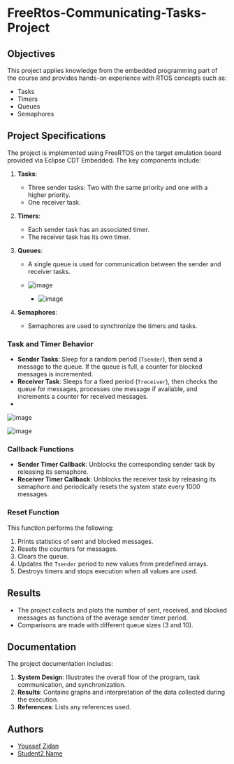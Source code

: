 # FreeRtos-Communicating-Tasks-Project

## Objectives
This project applies knowledge from the embedded programming part of the course and provides hands-on experience with RTOS concepts such as:
- Tasks
- Timers
- Queues
- Semaphores

## Project Specifications
The project is implemented using FreeRTOS on the target emulation board provided via Eclipse CDT Embedded. The key components include:

1. **Tasks**:
    - Three sender tasks: Two with the same priority and one with a higher priority.
    - One receiver task.

2. **Timers**:
    - Each sender task has an associated timer.
    - The receiver task has its own timer.

3. **Queues**:
    - A single queue is used for communication between the sender and receiver tasks.
  
    - ![image](https://github.com/YoussefZidan-0/FreeRtos-Communicating-Tasks-Project/assets/125583818/f5a1bac8-3fb4-4361-82c7-7ae27f001246)

      - ![image](https://github.com/YoussefZidan-0/FreeRtos-Communicating-Tasks-Project/assets/125583818/31d3e5ea-f137-47be-83bd-9c819944a78d)

4. **Semaphores**:
    - Semaphores are used to synchronize the timers and tasks.

### Task and Timer Behavior
- **Sender Tasks**: Sleep for a random period (`Tsender`), then send a message to the queue. If the queue is full, a counter for blocked messages is incremented.
- **Receiver Task**: Sleeps for a fixed period (`Treceiver`), then checks the queue for messages, processes one message if available, and increments a counter for received messages.
- 
![image](https://github.com/YoussefZidan-0/FreeRtos-Communicating-Tasks-Project/assets/125583818/cd8eafab-948b-41a1-a406-029f2d9716ef)

![image](https://github.com/YoussefZidan-0/FreeRtos-Communicating-Tasks-Project/assets/125583818/16f48fdf-6d16-4804-9382-e3dcb98eb09f)

### Callback Functions
- **Sender Timer Callback**: Unblocks the corresponding sender task by releasing its semaphore.
- **Receiver Timer Callback**: Unblocks the receiver task by releasing its semaphore and periodically resets the system state every 1000 messages.

### Reset Function
This function performs the following:
1. Prints statistics of sent and blocked messages.
2. Resets the counters for messages.
3. Clears the queue.
4. Updates the `Tsender` period to new values from predefined arrays.
5. Destroys timers and stops execution when all values are used.

## Results
- The project collects and plots the number of sent, received, and blocked messages as functions of the average sender timer period.
- Comparisons are made with different queue sizes (3 and 10).

## Documentation
The project documentation includes:
1. **System Design**: Illustrates the overall flow of the program, task communication, and synchronization.
2. **Results**: Contains graphs and interpretation of the data collected during the execution.
3. **References**: Lists any references used.

## Authors
- [Youssef Zidan](link-to-profile)
- [Student2 Name](link-to-profile)

